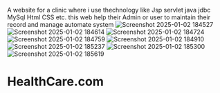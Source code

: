 A website for a clinic where i use thechnology like Jsp servlet java jdbc MySql Html CSS etc.
this web help their Admin or user to maintain their record and manage automate system
![Screenshot 2025-01-02 184527](https://github.com/user-attachments/assets/fb137635-0497-4e24-8ab8-3662fe6343e5)
![Screenshot 2025-01-02 184614](https://github.com/user-attachments/assets/bb796567-657a-405a-a040-50a0b836cfe5)
![Screenshot 2025-01-02 184724](https://github.com/user-attachments/assets/f8106fc5-836a-4cda-9644-fc144bfa63f9)
![Screenshot 2025-01-02 184759](https://github.com/user-attachments/assets/2284de87-c219-4131-8344-944294454b1c)
![Screenshot 2025-01-02 184910](https://github.com/user-attachments/assets/7bdeaaa7-f0cb-4c43-88cd-f40a1a5fcd15)
![Screenshot 2025-01-02 185237](https://github.com/user-attachments/assets/a1e2cb19-e316-4467-ba32-5594717e2b70)
![Screenshot 2025-01-02 185300](https://github.com/user-attachments/assets/0860afbf-c60d-4c28-8f6f-cbabcaf22b65)
![Screenshot 2025-01-02 185619](https://github.com/user-attachments/assets/ea7c2019-540c-4e0c-a847-582382df278a)
# HealthCare.com
